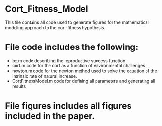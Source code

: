 # Cort_Fitness_Model
This file contains all code used to generate figures for the mathematical modeling approach to the cort-fitness hypothesis.

# File code includes the following:
- bx.m code describing the reproductive success function
- cort.m code for the cort as a function of environmental challenges
- newton.m code for the newton method used to solve the equation of the intrinsic rate of natural increase.
- CortFitnessModel.m code for defining all parameters and generating all results

# File figures includes all figures included in the paper.
